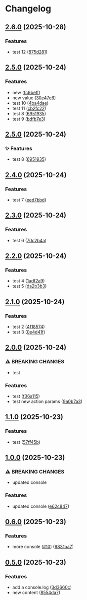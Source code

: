 # Changelog

## [2.6.0](https://github.com/bolex222/github-workflow-test/compare/v2.5.0...v2.6.0) (2025-10-28)


### Features

* test 12 ([875d281](https://github.com/bolex222/github-workflow-test/commit/875d281dbf5133d62fa5fc2eef8a90187d049189))

## [2.5.0](https://github.com/bolex222/github-workflow-test/compare/v2.4.0...v2.5.0) (2025-10-24)


### Features

* new ([fc9beff](https://github.com/bolex222/github-workflow-test/commit/fc9beff738ba3a8215629f267374547425c6020d))
* new value ([30e47e6](https://github.com/bolex222/github-workflow-test/commit/30e47e6a46b02baf883391cdc5d9833680c10905))
* test 10 ([4ba4dae](https://github.com/bolex222/github-workflow-test/commit/4ba4daef699708dd3b36bde3854578b5f172d6b2))
* test 11 ([cb2fc22](https://github.com/bolex222/github-workflow-test/commit/cb2fc22267801267eefb2d54681da390425099ff))
* test 8 ([6951935](https://github.com/bolex222/github-workflow-test/commit/69519352122cc249a9d1cf61c1cb59241a82bff2))
* test 9 ([bdfb7e3](https://github.com/bolex222/github-workflow-test/commit/bdfb7e3ce87b71902e77066676deaf86e629a873))

## [2.5.0](https://github.com/bolex222/github-workflow-test/compare/v2.4.0...v2.5.0) (2025-10-24)


### ✨ Features

* test 8 ([6951935](https://github.com/bolex222/github-workflow-test/commit/69519352122cc249a9d1cf61c1cb59241a82bff2))

## [2.4.0](https://github.com/bolex222/github-workflow-test/compare/v2.3.0...v2.4.0) (2025-10-24)


### Features

* test 7 ([eed7bbd](https://github.com/bolex222/github-workflow-test/commit/eed7bbddc73dec7516fb23a75ea713e5e5a36252))

## [2.3.0](https://github.com/bolex222/github-workflow-test/compare/v2.2.0...v2.3.0) (2025-10-24)


### Features

* test 6 ([70c2b4a](https://github.com/bolex222/github-workflow-test/commit/70c2b4aa119940dd388aaf54c5de16fad0c78c32))

## [2.2.0](https://github.com/bolex222/github-workflow-test/compare/v2.1.0...v2.2.0) (2025-10-24)


### Features

* test 4 ([1adf2a9](https://github.com/bolex222/github-workflow-test/commit/1adf2a9dc5fdccaaf78aee6f6b098fb7f40e91ca))
* test 5 ([da2b3b3](https://github.com/bolex222/github-workflow-test/commit/da2b3b3d4e63f99ffc5fa64023b0a0e1e917fff5))

## [2.1.0](https://github.com/bolex222/github-workflow-test/compare/v2.0.0...v2.1.0) (2025-10-24)


### Features

* test 2 ([4f18574](https://github.com/bolex222/github-workflow-test/commit/4f185740058090c482306dcc78a4cfe5d4389a09))
* test 3 ([0e4d41f](https://github.com/bolex222/github-workflow-test/commit/0e4d41fb7b38940c6f6813c8b5c9c321e952953e))

## [2.0.0](https://github.com/bolex222/github-workflow-test/compare/v1.1.0...v2.0.0) (2025-10-24)


### ⚠ BREAKING CHANGES

* test

### Features

* test ([f36a115](https://github.com/bolex222/github-workflow-test/commit/f36a1151867bebaa4ba205a1d16982ed2d7f3b71))
* test new action params ([9a0b7a3](https://github.com/bolex222/github-workflow-test/commit/9a0b7a321400b827ad42fad1963395c127e0a023))

## [1.1.0](https://github.com/bolex222/github-workflow-test/compare/v1.0.0...v1.1.0) (2025-10-23)


### Features

* test ([57ff45b](https://github.com/bolex222/github-workflow-test/commit/57ff45bbd7ecba3923862121ce172842909d0df3))

## [1.0.0](https://github.com/bolex222/github-workflow-test/compare/v0.6.0...v1.0.0) (2025-10-23)


### ⚠ BREAKING CHANGES

* updated console

### Features

* updated console ([e62c847](https://github.com/bolex222/github-workflow-test/commit/e62c847e7d3242367e3408486719822937defc6d))

## [0.6.0](https://github.com/bolex222/github-workflow-test/compare/v0.5.0...v0.6.0) (2025-10-23)


### Features

* more console ([#10](https://github.com/bolex222/github-workflow-test/issues/10)) ([8831ba7](https://github.com/bolex222/github-workflow-test/commit/8831ba79cdefde7e62b35cd525cec422bcc97583))

## [0.5.0](https://github.com/bolex222/github-workflow-test/compare/v0.4.0...v0.5.0) (2025-10-23)


### Features

* add a console.log ([3d3660c](https://github.com/bolex222/github-workflow-test/commit/3d3660c9f25aea1d81d2f288d8f5fdec55efc64f))
* new content ([8554da7](https://github.com/bolex222/github-workflow-test/commit/8554da79e5c9ba11941bc7b8bd314bc89dd9297f))
